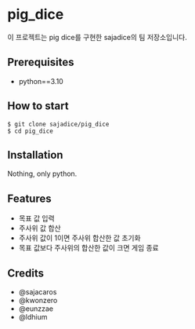 # pig_dice

이 프로젝트는 pig dice를 구현한 sajadice의 팀 저장소입니다.

## Prerequisites
- python==3.10

## How to start
```shell
$ git clone sajadice/pig_dice
$ cd pig_dice
```

## Installation
Nothing, only python.

## Features
- 목표 값 입력
- 주사위 값 합산
- 주사위 값이 1이면 주사위 합산한 값 초기화
- 목표 값보다 주사위의 합산한 값이 크면 게임 종료

## Credits
- @sajacaros
- @kwonzero
- @eunzzae
- @ldhium

